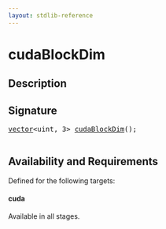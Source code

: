 ```yaml
---
layout: stdlib-reference
---
```


# cudaBlockDim

## Description





## Signature 

<pre>
<a href="../types/vector/index.html" class="code_type">vector</a>&lt;<span class="code_keyword">uint</span>, 3&gt; <a href="cudablockdim-49.html">cudaBlockDim</a>();

</pre>

## Availability and Requirements

Defined for the following targets:

#### cuda
Available in all stages.



